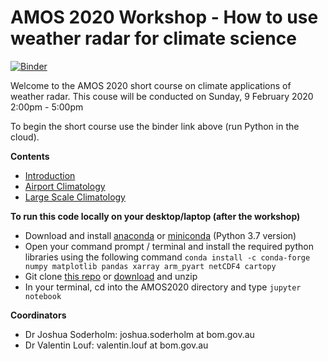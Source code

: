 # AMOS 2020 Workshop - How to use weather radar for climate science

[![Binder](https://mybinder.org/badge_logo.svg)](https://mybinder.org/v2/gh/vlouf/AMOS_2020/master)

Welcome to the AMOS 2020 short course on climate applications of weather radar.
This couse will be conducted on Sunday, 9 February 2020 2:00pm - 5:00pm

To begin the short course use the binder link above (run Python in the cloud).

__Contents__
- [Introduction](https://github.com/vlouf/AMOS_2020/blob/master/01%20-%20Introduction)
- [Airport Climatology](https://github.com/vlouf/AMOS_2020/blob/master/02%20-%20Airport%20Climatology)
- [Large Scale Climatology](https://github.com/vlouf/AMOS_2020/tree/master/03%20-%20Large-scale%20Climatology)

__To run this code locally on your desktop/laptop (after the workshop)__

- Download and install [anaconda](https://www.anaconda.com/distribution/) or [miniconda](https://docs.conda.io/en/latest/miniconda.html) (Python 3.7 version)
- Open your command prompt / terminal and install the required python libraries using the following command `conda install -c conda-forge numpy matplotlib pandas xarray arm_pyart netCDF4 cartopy`
- Git clone [this repo](https://github.com/vlouf/AMOS_2020) or [download](https://github.com/vlouf/AMOS_2020/archive/master.zip) and unzip
- In your terminal, cd into the AMOS2020 directory and type `jupyter notebook`

__Coordinators__
- Dr Joshua Soderholm: joshua.soderholm at bom.gov.au
- Dr Valentin Louf: valentin.louf at bom.gov.au
